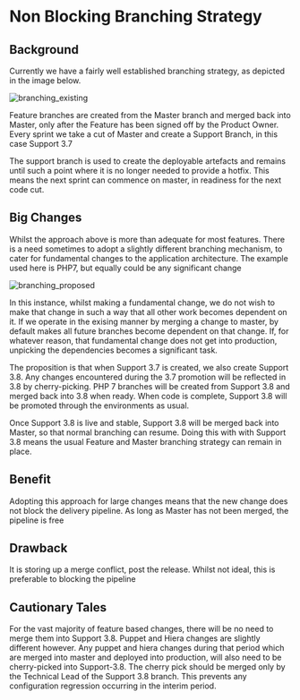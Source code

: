 # Non Blocking Branching Strategy

## Background

Currently we have a fairly well established branching strategy, as depicted in the image below.

![branching_existing](images/branching_existing.png)

Feature branches are created from the Master branch and merged back into Master, only after the Feature has been signed off by the Product Owner. Every sprint we take a cut of Master and create a Support Branch, in this case Support 3.7

The support branch is used to create the deployable artefacts and remains until such a point where it is no longer needed to provide a hotfix. This means the next sprint can commence on master, in readiness for the next code cut.

## Big Changes

Whilst the approach above is more than adequate for most features. There is a need sometimes to adopt a slightly different branching mechanism, to cater for fundamental changes to the application architecture. The example used here is PHP7, but equally could be any significant change

![branching_proposed](images/branching_proposed.png)

In this instance, whilst making a fundamental change, we do not wish to make that change in such a way that all other work becomes dependent on it. If we operate in the exising manner by merging a change to master, by default makes all future branches become dependent on that change. If, for whatever reason, that fundamental change does not get into production, unpicking the dependencies becomes a significant task.

The proposition is that when Support 3.7 is created, we also create Support 3.8. Any changes encountered during the 3.7 promotion will be reflected in 3.8 by cherry-picking. PHP 7 branches will be created from Support 3.8 and merged back into 3.8 when ready. When code is complete, Support 3.8 will be promoted through the environments as usual. 

Once Support 3.8 is live and stable, Support 3.8 will be merged back into Master, so that normal branching can resume. Doing this with with Support 3.8 means the usual Feature and Master branching strategy can remain in place.

## Benefit

Adopting this approach for large changes means that the new change does not block the delivery pipeline. As long as Master has not been merged, the pipeline is free

## Drawback

It is storing up a merge conflict, post the release. Whilst not ideal, this is preferable to blocking the pipeline

## Cautionary Tales

For the vast majority of feature based changes, there will be no need to merge them into Support 3.8. Puppet and Hiera changes are slightly different however. Any puppet and hiera changes during that period which are merged into master and deployed into production, will also need to be cherry-picked into Support-3.8. The cherry pick should be merged only by the Technical Lead of the Support 3.8 branch. This prevents any configuration regression occurring in the interim period.